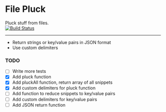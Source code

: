 # File Pluck
Pluck stuff from files.  
[![Build Status](https://travis-ci.org/iAmNathanJ/file-pluck.svg?branch=master)](https://travis-ci.org/iAmNathanJ/file-pluck)

---

- Return strings or key/value pairs in JSON format
- Use custom delimiters


### TODO
- [ ] Write more tests
- [x] Add pluck function
- [x] Add pluckAll function, return array of all snippets
- [x] Add custom delimiters for pluck function
- [ ] Add function to reduce snippets to key/value pairs 
- [ ] Add custom delimiters for key/value pairs
- [ ] Add JSON return function